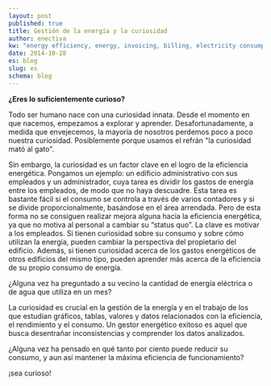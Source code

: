 ```yaml
---
layout: post
published: true
title: Gestión de la energía y la curiosidad
author: enectiva
kw: "energy efficiency, energy, invoicing, billing, electricity consumption, water consumption"
date: 2014-10-28
es: blog
slug: es
schema: blog
---
```


**¿Eres lo suficientemente curioso?**

Todo ser humano nace con una curiosidad innata. Desde el momento en que nacemos, empezamos a explorar y aprender. Desafortunadamente, a medida que envejecemos, la mayoría de nosotros perdemos poco a poco nuestra curiosidad. Posiblemente porque usamos el refrán "la curiosidad mató al gato".

Sin embargo, la curiosidad es un factor clave en el logro de la eficiencia energética. Pongamos un ejemplo: un edificio administrativo con sus empleados y un administrador, cuya tarea es dividir los gastos de energía entre los empleados, de modo que no haya descuadre. Esta tarea es bastante fácil si el consumo se controla a través de varios contadores y si se divide proporcionalmente, basándose en el área arrendada. Pero de esta forma no se consiguen realizar mejora alguna hacia la eficiencia energética, ya que no motiva al personal a cambiar su “status quo”. La clave es motivar a los empleados. Si tienen curiosidad sobre su consumo y sobre cómo utilizan la energía, pueden cambiar la perspectiva del propietario del edificio. Además, si tienen curiosidad acerca de los gastos energéticos de otros edificios del mismo tipo, pueden aprender más acerca de la eficiencia de su propio consumo de energía.

¿Alguna vez ha preguntado a su vecino la cantidad de energía eléctrica o de agua que utiliza en un mes?

La curiosidad es crucial en la gestión de la energía y en el trabajo de los que estudian gráficos, tablas, valores y datos relacionados con la eficiencia, el rendimiento y el consumo. Un gestor energético exitoso es aquel que busca desentrañar inconsistencias y comprender los datos analizados.

¿Alguna vez ha pensado en qué tanto por ciento puede reducir su consumo, y aun así mantener la máxima eficiencia de funcionamiento?

¡sea curioso!
